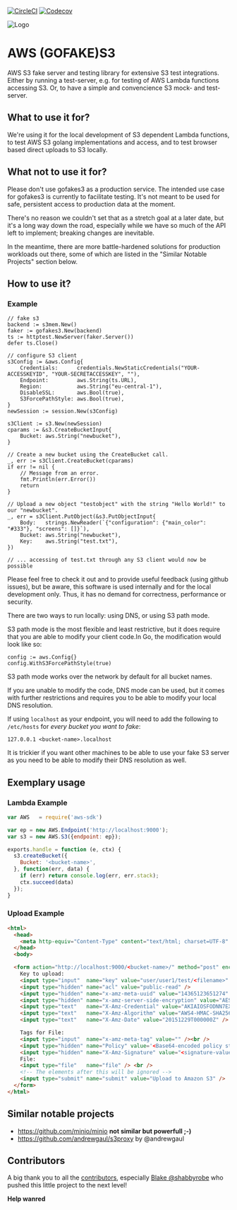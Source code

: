 [![CircleCI](https://circleci.com/gh/johannesboyne/gofakes3.svg?style=svg)](https://circleci.com/gh/johannesboyne/gofakes3)
[![Codecov](https://codecov.io/gh/johannesboyne/gofakes3/branch/master/graph/badge.svg)](https://codecov.io/gh/johannesboyne/gofakes3)

![Logo](/GoFakeS3.png)
# AWS (GOFAKE)S3 

AWS S3 fake server and testing library for extensive S3 test integrations.
Either by running a test-server, e.g. for testing of AWS Lambda functions
accessing S3. Or, to have a simple and convencience S3 mock- and test-server.

## What to use it for?

We're using it for the local development of S3 dependent Lambda functions,
to test AWS S3 golang implementations and access, and
to test browser based direct uploads to S3 locally.


## What not to use it for?

Please don't use gofakes3 as a production service. The intended use case for
gofakes3 is currently to facilitate testing. It's not meant to be used for
safe, persistent access to production data at the moment.

There's no reason we couldn't set that as a stretch goal at a later date, but
it's a long way down the road, especially while we have so much of the API left
to implement; breaking changes are inevitable.

In the meantime, there are more battle-hardened solutions for production
workloads out there, some of which are listed in the "Similar Notable Projects"
section below.


## How to use it?

### Example

```golang
// fake s3
backend := s3mem.New()
faker := gofakes3.New(backend)
ts := httptest.NewServer(faker.Server())
defer ts.Close()

// configure S3 client
s3Config := &aws.Config{
	Credentials:      credentials.NewStaticCredentials("YOUR-ACCESSKEYID", "YOUR-SECRETACCESSKEY", ""),
	Endpoint:         aws.String(ts.URL),
	Region:           aws.String("eu-central-1"),
	DisableSSL:       aws.Bool(true),
	S3ForcePathStyle: aws.Bool(true),
}
newSession := session.New(s3Config)

s3Client := s3.New(newSession)
cparams := &s3.CreateBucketInput{
	Bucket: aws.String("newbucket"),
}

// Create a new bucket using the CreateBucket call.
_, err := s3Client.CreateBucket(cparams)
if err != nil {
	// Message from an error.
	fmt.Println(err.Error())
	return
}

// Upload a new object "testobject" with the string "Hello World!" to our "newbucket".
_, err = s3Client.PutObject(&s3.PutObjectInput{
	Body:   strings.NewReader(`{"configuration": {"main_color": "#333"}, "screens": []}`),
	Bucket: aws.String("newbucket"),
	Key:    aws.String("test.txt"),
})

// ... accessing of test.txt through any S3 client would now be possible
```

Please feel free to check it out and to provide useful feedback (using github
issues), but be aware, this software is used internally and for the local
development only. Thus, it has no demand for correctness, performance or
security.

There are two ways to run locally: using DNS, or using S3 path mode.

S3 path mode is the most flexible and least restrictive, but it does require that you
are able to modify your client code.In Go, the modification would look like so:
    
	config := aws.Config{}
	config.WithS3ForcePathStyle(true)

S3 path mode works over the network by default for all bucket names.

If you are unable to modify the code, DNS mode can be used, but it comes with further
restrictions and requires you to be able to modify your local DNS resolution.

If using `localhost` as your endpoint, you will need to add the following to
`/etc/hosts` for *every bucket you want to fake*:

    127.0.0.1 <bucket-name>.localhost

It is trickier if you want other machines to be able to use your fake S3 server
as you need to be able to modify their DNS resolution as well.


## Exemplary usage

### Lambda Example

```javascript
var AWS   = require('aws-sdk')

var ep = new AWS.Endpoint('http://localhost:9000');
var s3 = new AWS.S3({endpoint: ep});

exports.handle = function (e, ctx) {
  s3.createBucket({
    Bucket: '<bucket-name>',
  }, function(err, data) {
    if (err) return console.log(err, err.stack);
    ctx.succeed(data)
  });
}
```

### Upload Example

```html
<html>
  <head>
    <meta http-equiv="Content-Type" content="text/html; charset=UTF-8" />
  </head>
  <body>

  <form action="http://localhost:9000/<bucket-name>/" method="post" enctype="multipart/form-data">
    Key to upload: 
    <input type="input"  name="key" value="user/user1/test/<filename>" /><br />
    <input type="hidden" name="acl" value="public-read" />
    <input type="hidden" name="x-amz-meta-uuid" value="14365123651274" /> 
    <input type="hidden" name="x-amz-server-side-encryption" value="AES256" /> 
    <input type="text"   name="X-Amz-Credential" value="AKIAIOSFODNN7EXAMPLE/20151229/us-east-1/s3/aws4_request" />
    <input type="text"   name="X-Amz-Algorithm" value="AWS4-HMAC-SHA256" />
    <input type="text"   name="X-Amz-Date" value="20151229T000000Z" />

    Tags for File: 
    <input type="input"  name="x-amz-meta-tag" value="" /><br />
    <input type="hidden" name="Policy" value='<Base64-encoded policy string>' />
    <input type="hidden" name="X-Amz-Signature" value="<signature-value>" />
    File: 
    <input type="file"   name="file" /> <br />
    <!-- The elements after this will be ignored -->
    <input type="submit" name="submit" value="Upload to Amazon S3" />
  </form>
</html>
```

## Similar notable projects

- https://github.com/minio/minio **not similar but powerfull ;-)**
- https://github.com/andrewgaul/s3proxy by @andrewgaul

## Contributors

A big thank you to all the [contributors](https://github.com/johannesboyne/gofakes3/graphs/contributors),
especially [Blake @shabbyrobe](https://github.com/shabbyrobe) who pushed this
little project to the next level!

**Help wanred**
